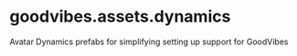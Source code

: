 # goodvibes.assets.dynamics
Avatar Dynamics prefabs for simplifying setting up support for GoodVibes
